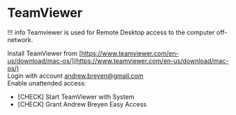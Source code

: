# TeamViewer
!!! info
    Teamviewer is used for Remote Desktop access to the computer off-network. 

Install TeamViewer from [https://www.teamviewer.com/en-us/download/mac-os/](https://www.teamviewer.com/en-us/download/mac-os/)  
Login with account andrew.breyen@gmail.com  
Enable unattended access:

- [CHECK] Start TeamViewer with System
- [CHECK] Grant Andrew Breyen Easy Access
